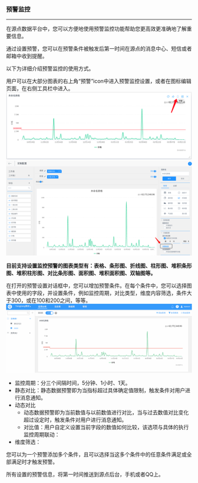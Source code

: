 ### 预警监控

---

在源点数据平台中，您可以方便地使用预警监控功能帮助您更高效更准确地了解重要信息。

通过设置预警，您可以在预警条件被触发后第一时间在源点的消息中心、短信或者邮箱中收到提醒。

以下为详细介绍预警监控的使用方式。

用户可以在大部分图表的右上角“预警”icon中进入预警监控设置，或者在图标编辑页面，在右侧工具栏中进入。![](/assets/监控1.png)![](/assets/监控2.png)

**目前支持设置监控预警的图表类型有：表格、条形图、折线图、柱形图、堆积条形图、堆积柱形图、对比条形图、面积图、堆积面积图、双轴图等。**

在打开的预警设置对话框中，您可以增加预警条件。在每个条件中，您可以选择图表中使用的字段，并设置条件，例如监控周期，对比类型，维度内容筛选，条件大于300，或在100和200之间，等等。![](/assets/预警配置.gif)

* 监控周期：分三个间隔时间，5分钟、1小时、1天。
* 静态对比：静态数据预警即为当指标超过具体确定值限制，触发条件对用户进行消息通知。
* 动态对比
  * 动态数据预警即为当前数值与以前数值进行对比，当与过去数值对比变化超过设定时，触发条件对用户进行消息通知。
  * 对比值：用户自定义设置当前字段的数值如何比较，该选项与具体的执行监控周期联动：
* 维度筛选：

您可以为一个预警添加多个条件，且可以选择当这多个条件中的任意条件满足或全部满足时才触发预警。



所有设置的预警信息，将第一时间推送到源点后台，手机或者QQ上。


